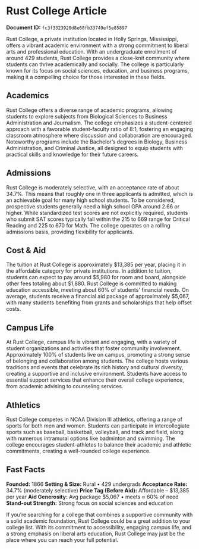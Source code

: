# Rust College Article

**Document ID:** `fc3f3323920d8e68fb33749ef5e85897`

Rust College, a private institution located in Holly Springs, Mississippi, offers a vibrant academic environment with a strong commitment to liberal arts and professional education. With an undergraduate enrollment of around 429 students, Rust College provides a close-knit community where students can thrive academically and socially. The college is particularly known for its focus on social sciences, education, and business programs, making it a compelling choice for those interested in these fields.

## Academics
Rust College offers a diverse range of academic programs, allowing students to explore subjects from Biological Sciences to Business Administration and Journalism. The college emphasizes a student-centered approach with a favorable student-faculty ratio of 8:1, fostering an engaging classroom atmosphere where discussion and collaboration are encouraged. Noteworthy programs include the Bachelor’s degrees in Biology, Business Administration, and Criminal Justice, all designed to equip students with practical skills and knowledge for their future careers.

## Admissions
Rust College is moderately selective, with an acceptance rate of about 34.7%. This means that roughly one in three applicants is admitted, which is an achievable goal for many high school students. To be considered, prospective students generally need a high school GPA around 2.66 or higher. While standardized test scores are not explicitly required, students who submit SAT scores typically fall within the 215 to 669 range for Critical Reading and 225 to 670 for Math. The college operates on a rolling admissions basis, providing flexibility for applicants.

## Cost & Aid
The tuition at Rust College is approximately $13,385 per year, placing it in the affordable category for private institutions. In addition to tuition, students can expect to pay around $5,980 for room and board, alongside other fees totaling about $1,880. Rust College is committed to making education accessible, meeting about 60% of students' financial needs. On average, students receive a financial aid package of approximately $5,067, with many students benefiting from grants and scholarships that help offset costs.

## Campus Life
At Rust College, campus life is vibrant and engaging, with a variety of student organizations and activities that foster community involvement. Approximately 100% of students live on campus, promoting a strong sense of belonging and collaboration among students. The college hosts various traditions and events that celebrate its rich history and cultural diversity, creating a supportive and inclusive environment. Students have access to essential support services that enhance their overall college experience, from academic advising to counseling services.

## Athletics
Rust College competes in NCAA Division III athletics, offering a range of sports for both men and women. Students can participate in intercollegiate sports such as baseball, basketball, volleyball, and track and field, along with numerous intramural options like badminton and swimming. The college encourages student-athletes to balance their academic and athletic commitments, creating a well-rounded college experience.

## Fast Facts
**Founded:** 1866
**Setting & Size:** Rural • 429 undergrads
**Acceptance Rate:** 34.7% (moderately selective)
**Price Tag (Before Aid):** Affordable – $13,385 per year
**Aid Generosity:** Avg package $5,067 • meets ≈ 60% of need
**Stand-out Strength:** Strong focus on social sciences and education

If you’re searching for a college that combines a supportive community with a solid academic foundation, Rust College could be a great addition to your college list. With its commitment to accessibility, engaging campus life, and a strong emphasis on liberal arts education, Rust College may just be the place where you can reach your full potential.
